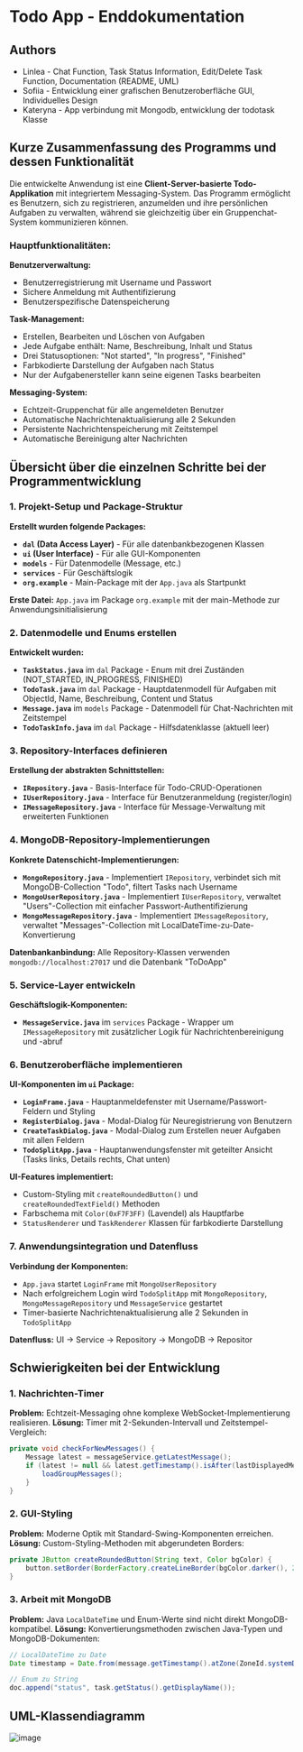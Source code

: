 # Todo App - Enddokumentation

## Authors
- Linlea - Chat Function, Task Status Information, Edit/Delete Task Function, Documentation (README, UML)
- Sofiia - Entwicklung einer grafischen Benutzeroberfläche GUI, Individuelles Design
- Kateryna - App verbindung mit Mongodb, entwicklung der todotask Klasse

## Kurze Zusammenfassung des Programms und dessen Funktionalität

Die entwickelte Anwendung ist eine **Client-Server-basierte Todo-Applikation** mit integriertem Messaging-System. Das Programm ermöglicht es Benutzern, sich zu registrieren, anzumelden und ihre persönlichen Aufgaben zu verwalten, während sie gleichzeitig über ein Gruppenchat-System kommunizieren können.

### Hauptfunktionalitäten:

**Benutzerverwaltung:**
- Benutzerregistrierung mit Username und Passwort
- Sichere Anmeldung mit Authentifizierung
- Benutzerspezifische Datenspeicherung

**Task-Management:**
- Erstellen, Bearbeiten und Löschen von Aufgaben
- Jede Aufgabe enthält: Name, Beschreibung, Inhalt und Status
- Drei Statusoptionen: "Not started", "In progress", "Finished"
- Farbkodierte Darstellung der Aufgaben nach Status
- Nur der Aufgabenersteller kann seine eigenen Tasks bearbeiten

**Messaging-System:**
- Echtzeit-Gruppenchat für alle angemeldeten Benutzer
- Automatische Nachrichtenaktualisierung alle 2 Sekunden
- Persistente Nachrichtenspeicherung mit Zeitstempel
- Automatische Bereinigung alter Nachrichten

## Übersicht über die einzelnen Schritte bei der Programmentwicklung

### 1. Projekt-Setup und Package-Struktur
**Erstellt wurden folgende Packages:**
- **`dal` (Data Access Layer)** - Für alle datenbankbezogenen Klassen
- **`ui` (User Interface)** - Für alle GUI-Komponenten
- **`models`** - Für Datenmodelle (Message, etc.)
- **`services`** - Für Geschäftslogik
- **`org.example`** - Main-Package mit der `App.java` als Startpunkt

**Erste Datei:** `App.java` im Package `org.example` mit der main-Methode zur Anwendungsinitialisierung

### 2. Datenmodelle und Enums erstellen
**Entwickelt wurden:**
- **`TaskStatus.java`** im `dal` Package - Enum mit drei Zuständen (NOT_STARTED, IN_PROGRESS, FINISHED)
- **`TodoTask.java`** im `dal` Package - Hauptdatenmodell für Aufgaben mit ObjectId, Name, Beschreibung, Content und Status
- **`Message.java`** im `models` Package - Datenmodell für Chat-Nachrichten mit Zeitstempel
- **`TodoTaskInfo.java`** im `dal` Package - Hilfsdatenklasse (aktuell leer)

### 3. Repository-Interfaces definieren
**Erstellung der abstrakten Schnittstellen:**
- **`IRepository.java`** - Basis-Interface für Todo-CRUD-Operationen
- **`IUserRepository.java`** - Interface für Benutzeranmeldung (register/login)
- **`IMessageRepository.java`** - Interface für Message-Verwaltung mit erweiterten Funktionen

### 4. MongoDB-Repository-Implementierungen
**Konkrete Datenschicht-Implementierungen:**
- **`MongoRepository.java`** - Implementiert `IRepository`, verbindet sich mit MongoDB-Collection "Todo", filtert Tasks nach Username
- **`MongoUserRepository.java`** - Implementiert `IUserRepository`, verwaltet "Users"-Collection mit einfacher Passwort-Authentifizierung
- **`MongoMessageRepository.java`** - Implementiert `IMessageRepository`, verwaltet "Messages"-Collection mit LocalDateTime-zu-Date-Konvertierung

**Datenbankanbindung:** Alle Repository-Klassen verwenden `mongodb://localhost:27017` und die Datenbank "ToDoApp"

### 5. Service-Layer entwickeln
**Geschäftslogik-Komponenten:**
- **`MessageService.java`** im `services` Package - Wrapper um `IMessageRepository` mit zusätzlicher Logik für Nachrichtenbereinigung und -abruf

### 6. Benutzeroberfläche implementieren
**UI-Komponenten im `ui` Package:**
- **`LoginFrame.java`** - Hauptanmeldefenster mit Username/Passwort-Feldern und Styling
- **`RegisterDialog.java`** - Modal-Dialog für Neuregistrierung von Benutzern
- **`CreateTaskDialog.java`** - Modal-Dialog zum Erstellen neuer Aufgaben mit allen Feldern
- **`TodoSplitApp.java`** - Hauptanwendungsfenster mit geteilter Ansicht (Tasks links, Details rechts, Chat unten)

**UI-Features implementiert:**
- Custom-Styling mit `createRoundedButton()` und `createRoundedTextField()` Methoden
- Farbschema mit `Color(0xF7F3FF)` (Lavendel) als Hauptfarbe
- `StatusRenderer` und `TaskRenderer` Klassen für farbkodierte Darstellung

### 7. Anwendungsintegration und Datenfluss
**Verbindung der Komponenten:**
- `App.java` startet `LoginFrame` mit `MongoUserRepository`
- Nach erfolgreichem Login wird `TodoSplitApp` mit `MongoRepository`, `MongoMessageRepository` und `MessageService` gestartet
- Timer-basierte Nachrichtenaktualisierung alle 2 Sekunden in `TodoSplitApp`

**Datenfluss:** UI → Service → Repository → MongoDB → Repositor

## Schwierigkeiten bei der Entwicklung

### 1. Nachrichten-Timer
**Problem:** Echtzeit-Messaging ohne komplexe WebSocket-Implementierung realisieren.
**Lösung:** Timer mit 2-Sekunden-Intervall und Zeitstempel-Vergleich:
```java
private void checkForNewMessages() {
    Message latest = messageService.getLatestMessage();
    if (latest != null && latest.getTimestamp().isAfter(lastDisplayedMessageTime)) {
        loadGroupMessages();
    }
}
```

### 2. GUI-Styling
**Problem:** Moderne Optik mit Standard-Swing-Komponenten erreichen.
**Lösung:** Custom-Styling-Methoden mit abgerundeten Borders:
```java
private JButton createRoundedButton(String text, Color bgColor) {
    button.setBorder(BorderFactory.createLineBorder(bgColor.darker(), 2, true));
}
```

### 3. Arbeit mit MongoDB
**Problem:** Java `LocalDateTime` und Enum-Werte sind nicht direkt MongoDB-kompatibel.
**Lösung:** Konvertierungsmethoden zwischen Java-Typen und MongoDB-Dokumenten:
```java
// LocalDateTime zu Date
Date timestamp = Date.from(message.getTimestamp().atZone(ZoneId.systemDefault()).toInstant());

// Enum zu String
doc.append("status", task.getStatus().getDisplayName());
```

## UML-Klassendiagramm
![image](https://github.com/user-attachments/assets/dbaca796-3e05-4cb3-a8eb-7c57383d3452)
